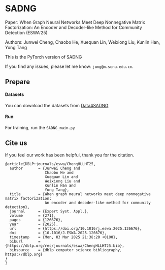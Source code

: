 # SADNG
Paper:  When Graph Neural Networks Meet Deep Nonnegative Matrix Factorization: An Encoder and Decoder-like Method for Community Detection (ESWA'25)

Authors: Junwei Cheng, Chaobo He, Xuequan Lin, Weixiong Liu, Kunlin Han, Yong Tang

 
This is the PyTorch version of SADNG

If you find any issues, please let me know: ```jung@m.scnu.edu.cn```.


## Prepare

#### Datasets

You can download the datasets from [Data4SADNG]([https://github.com/MGitHubL/Data4TGC](https://drive.google.com/file/d/1jXsTjk2OFN4y74Y_TZBHHsmPSCL0I5gA/view?usp=sharing))


#### Run

For training, run the ```SADNG_main.py``` 

## Cite us

If you feel our work has been helpful, thank you for the citation.

```
@article{DBLP:journals/eswa/ChengHLLHT25,
  author       = {Junwei Cheng and
                  Chaobo He and
                  Xuequan Lin and
                  Weixiong Liu and
                  Kunlin Han and
                  Yong Tang},
  title        = {When graph neural networks meet deep nonnegative matrix factorization:
                  An encoder and decoder-like method for community detection},
  journal      = {Expert Syst. Appl.},
  volume       = {271},
  pages        = {126676},
  year         = {2025},
  url          = {https://doi.org/10.1016/j.eswa.2025.126676},
  doi          = {10.1016/J.ESWA.2025.126676},
  timestamp    = {Mon, 03 Mar 2025 21:38:20 +0100},
  biburl       = {https://dblp.org/rec/journals/eswa/ChengHLLHT25.bib},
  bibsource    = {dblp computer science bibliography, https://dblp.org}
}
}
```
 
